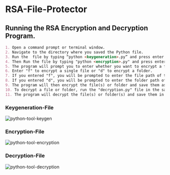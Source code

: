 # RSA-File-Protector








##  Running the RSA Encryption and Decryption Program.

```markdown
1. Open a command prompt or terminal window.
2. Navigate to the directory where you saved the Python file.
3. Run the  file by typing “python <keygeneration>.py” and press enter. This will execute the Python script and it will generate the public and private key
4. Then Run the file by typing "python <encryption>.py" and press enter. This will execute the Python script .
5. The program will prompt you to enter whether you want to encrypt a file or folder.
6. Enter "f" to encrypt a single file or "d" to encrypt a folder.
7. If you entered "f", you will be prompted to enter the file path of the file you want to encrypt.
8. If you entered "d", you will be prompted to enter the folder path of the folder you want to encrypt.
9. The program will then encrypt the file(s) or folder and save them as a new file(s) with a .encrypted extension.
10. To decrypt a file or folder, run the "decryption.py" file in the same way you ran the encryption file, and follow the prompts to enter the file or folder path of the encrypted file(s) or folder(s) you want to decrypt.
11. The program will decrypt the file(s) or folder(s) and save them in their original location without the .encrypted extension.

```

### Keygeneration-File

![python-tool-keygen](https://user-images.githubusercontent.com/98345027/221403127-ebb666c1-b0cc-465c-be54-91d80e85a3b4.png)

### Encryption-File

![python-tool-encryption](https://user-images.githubusercontent.com/98345027/221403149-a408a5cc-8a52-4b5b-9dd6-e355104568f3.png)

### Decryption-File

![python-tool-decryption](https://user-images.githubusercontent.com/98345027/221403167-00de4b45-a9b4-49be-a73f-885e9c471037.png)
